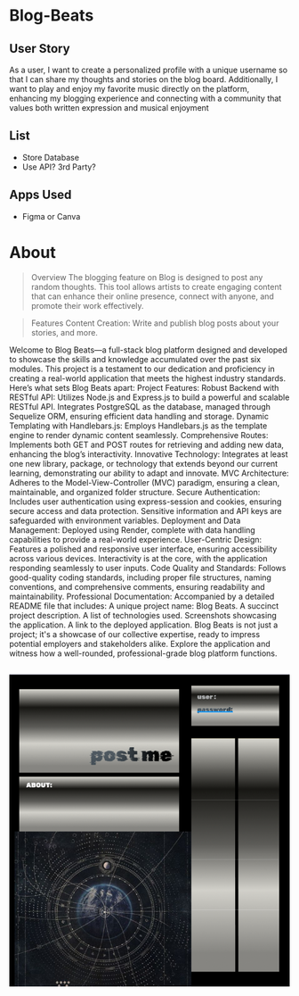 # Blog-Beats

## User Story
As a user, I want to create a personalized profile with a unique username so that I can share my thoughts and stories on the blog board. Additionally, I want to play and enjoy my favorite music directly on the platform, enhancing my blogging experience and connecting with a community that values both written expression and musical enjoyment

## List
- Store Database
- Use API? 3rd Party?


## Apps Used 
- Figma or Canva

# About
>Overview
The blogging feature on Blog is designed to post any random thoughts. This tool allows artists to create engaging content that can enhance their online presence, connect with anyone, and promote their work effectively.

>Features
Content Creation: Write and publish blog posts about your stories, and more.

Welcome to Blog Beats—a full-stack blog platform designed and developed to showcase the skills and knowledge accumulated over the past six modules. This project is a testament to our dedication and proficiency in creating a real-world application that meets the highest industry standards. Here’s what sets Blog Beats apart:
Project Features:
Robust Backend with RESTful API:
Utilizes Node.js and Express.js to build a powerful and scalable RESTful API.
Integrates PostgreSQL as the database, managed through Sequelize ORM, ensuring efficient data handling and storage.
Dynamic Templating with Handlebars.js:
Employs Handlebars.js as the template engine to render dynamic content seamlessly.
Comprehensive Routes:
Implements both GET and POST routes for retrieving and adding new data, enhancing the blog’s interactivity.
Innovative Technology:
Integrates at least one new library, package, or technology that extends beyond our current learning, demonstrating our ability to adapt and innovate.
MVC Architecture:
Adheres to the Model-View-Controller (MVC) paradigm, ensuring a clean, maintainable, and organized folder structure.
Secure Authentication:
Includes user authentication using express-session and cookies, ensuring secure access and data protection.
Sensitive information and API keys are safeguarded with environment variables.
Deployment and Data Management:
Deployed using Render, complete with data handling capabilities to provide a real-world experience.
User-Centric Design:
Features a polished and responsive user interface, ensuring accessibility across various devices.
Interactivity is at the core, with the application responding seamlessly to user inputs.
Code Quality and Standards:
Follows good-quality coding standards, including proper file structures, naming conventions, and comprehensive comments, ensuring readability and maintainability.
Professional Documentation:
Accompanied by a detailed README file that includes:
A unique project name: Blog Beats.
A succinct project description.
A list of technologies used.
Screenshots showcasing the application.
A link to the deployed application.
Blog Beats is not just a project; it's a showcase of our collective expertise, ready to impress potential employers and stakeholders alike. Explore the application and witness how a well-rounded, professional-grade blog platform functions.


## 

![alt text](image.png)
